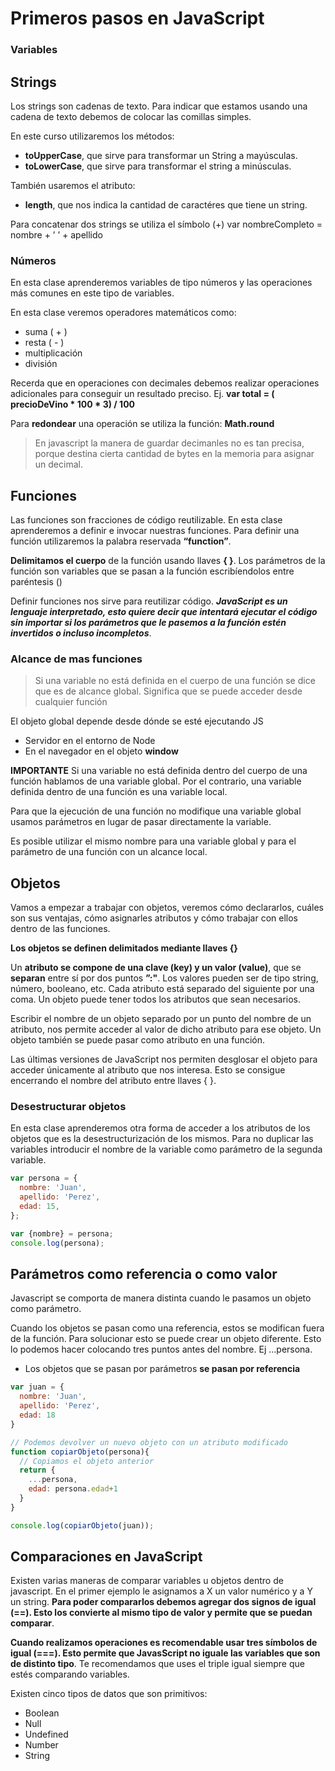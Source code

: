 # Primeros pasos en JavaScript

### Variables

## Strings

Los strings son cadenas de texto. Para indicar que estamos usando una cadena de texto debemos de colocar las comillas simples.

En este curso utilizaremos los métodos:

- **toUpperCase**, que sirve para transformar un String a mayúsculas.
- **toLowerCase**, que sirve para transformar el string a minúsculas.

También usaremos el atributo:

- **length**, que nos indica la cantidad de caractéres que tiene un string.

Para concatenar dos strings se utiliza el símbolo (+)
var nombreCompleto = nombre + ’ ’ + apellido

### Números

En esta clase aprenderemos variables de tipo números y las operaciones más comunes en este tipo de variables.

En esta clase veremos operadores matemáticos como:

- suma ( + )
- resta ( - )
- multiplicación
- división

Recerda que en operaciones con decimales debemos realizar operaciones adicionales para conseguir un resultado preciso. Ej. **var total = ( precioDeVino * 100 * 3) / 100**

Para **redondear** una operación se utiliza la función: **Math.round**

> En javascript la manera de guardar decimanles no es tan precisa, porque destina cierta cantidad de bytes en la memoria para asignar un decimal.


## Funciones

Las funciones son fracciones de código reutilizable. En esta clase aprenderemos a definir e invocar nuestras funciones. Para definir una función utilizaremos la palabra reservada **“function”**.

**Delimitamos el cuerpo** de la función usando llaves **{ }**. Los parámetros de la función son variables que se pasan a la función escribíendolos entre paréntesis ()

Definir funciones nos sirve para reutilizar código. **_JavaScript es un lenguaje interpretado, esto quiere decir que intentará ejecutar el código sin importar si los parámetros que le pasemos a la función estén invertidos o incluso incompletos_**.

### Alcance de mas funciones

> Si una variable no está definida en el cuerpo de una función se dice que es de alcance global. Significa que se puede acceder desde cualquier función

El objeto global depende desde dónde se esté ejecutando JS
- Servidor en el entorno de Node
- En el navegador en el objeto **window**

**IMPORTANTE**
Si una variable no está definida dentro del cuerpo de una función hablamos de una variable global. Por el contrario, una variable definida dentro de una función es una variable local.

Para que la ejecución de una función no modifique una variable global usamos parámetros en lugar de pasar directamente la variable.

Es posible utilizar el mismo nombre para una variable global y para el parámetro de una función con un alcance local.


## Objetos

Vamos a empezar a trabajar con objetos, veremos cómo declararlos, cuáles son sus ventajas, cómo asignarles atributos y cómo trabajar con ellos dentro de las funciones.

**Los objetos se definen delimitados mediante llaves {}**

Un **atributo se compone de una clave (key) y un valor (value)**, que se **separan** entre sí por dos puntos **”:"**. Los valores pueden ser de tipo string, número, booleano, etc. Cada atributo está separado del siguiente por una coma. Un objeto puede tener todos los atributos que sean necesarios.

Escribir el nombre de un objeto separado por un punto del nombre de un atributo, nos permite acceder al valor de dicho atributo para ese objeto. Un objeto también se puede pasar como atributo en una función.

Las últimas versiones de JavaScript nos permiten desglosar el objeto para acceder únicamente al atributo que nos interesa. Esto se consigue encerrando el nombre del atributo entre llaves { }.

### Desestructurar objetos

En esta clase aprenderemos otra forma de acceder a los atributos de los objetos que es la desestructurización de los mismos.
Para no duplicar las variables introducir el nombre de la variable como parámetro de la segunda variable. 

```js
var persona = {
  nombre: 'Juan',
  apellido: 'Perez',
  edad: 15,
};

var {nombre} = persona;
console.log(persona);
```


## Parámetros como referencia o como valor

Javascript se comporta de manera distinta cuando le pasamos un objeto como parámetro.

Cuando los objetos se pasan como una referencia, estos se modifican fuera de la función. Para solucionar esto se puede crear un objeto diferente. Esto lo podemos hacer colocando tres puntos antes del nombre. Ej …persona.

- Los objetos que se pasan por parámetros **se pasan por referencia**

```js
var juan = {
  nombre: 'Juan',
  apellido: 'Perez',
  edad: 18
}

// Podemos devolver un nuevo objeto con un atributo modificado
function copiarObjeto(persona){
  // Copiamos el objeto anterior
  return {
    ...persona,
    edad: persona.edad+1
  }
}

console.log(copiarObjeto(juan));
```

## Comparaciones en JavaScript

Existen varias maneras de comparar variables u objetos dentro de javascript. En el primer ejemplo le asignamos a X un valor numérico y a Y un string. **Para poder compararlos debemos agregar dos signos de igual (==). Esto los convierte al mismo tipo de valor y permite que se puedan comparar**.

**Cuando realizamos operaciones es recomendable usar tres símbolos de igual (===). Esto permite que JavasScript no iguale las variables que son de distinto tipo**. Te recomendamos que uses el triple igual siempre que estés comparando variables.

Existen cinco tipos de datos que son primitivos:
- Boolean
- Null
- Undefined
- Number
- String
